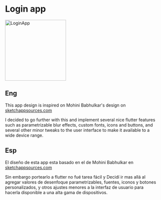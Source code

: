 # Login app

<img src="https://github.com/kevinrodriguez-io/flutter-basic-login-flow/blob/master/assets/vtg.gif" alt="LoginApp" style="height:200px;"/>
<!-- ![LoginApp](https://github.com/kevinrodriguez-io/flutter-basic-login-flow/blob/master/assets/vtg.gif) -->

## Eng
This app design is inspired on Mohini Babhulkar's design on [sketchappsources.com](https://www.sketchappsources.com/free-source/3778-basic-app-login-flow-sketch-freebie-resource.html)

I decided to go further with this and implement several nice flutter features such as parametrizable blur effects, custom fonts, icons and buttons, and several other minor tweaks to the user interface to make it available to a wide device range.

## Esp

El diseño de esta app esta basado en el de Mohini Babhulkar en [sketchappsources.com](https://www.sketchappsources.com/free-source/3778-basic-app-login-flow-sketch-freebie-resource.html)

Sin embargo portearlo a flutter no fué tarea fácil y Decidí ir mas allá al agregar valores de desenfoque parametrizables, fuentes, iconos y botones personalizados, y otros ajustes menores a la interfaz de usuario para hacerla disponible a una alta gama de dispositivos.
